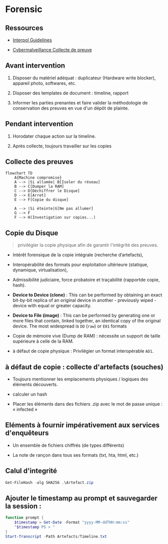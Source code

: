 # Forensic

## Ressources

* [Interpol Guidelines](https://www.interpol.int/content/download/16243/file/Guidelines_to_Digital_Forensics_First_Responders_V7.pdf)

* [Cybermalveillance Collecte de preuve](https://www.cybermalveillance.gouv.fr/tous-nos-contenus/document-prestataire/guide-collecte-preuve)

## Avant intervention

1. Disposer du matériel adéquat : duplicateur (Hardware write blocker), appareil photo, softwares, etc.

2. Disposer des templates de document : timeline, rapport

3. Informer les parties prenantes et faire valider la méthodologie de conservation des preuves en vue d'un dépôt de plainte.

## Pendant intervention

1. Horodater chaque action sur la timeline.

2. Après collecte, toujours travailler sur les copies

## Collecte des preuves

```mermaid
flowchart TD
    A{Machine compromise}
    A --> |Si allumée| B[Isoler du réseau]
    B --> C[Dumper la RAM]
    C --> D[Déchiffrer le Disque]
    D --> E[Arret]
    E --> F[Copie du disque]

    A --> |Si éteinte|G[Ne pas allumer]
    G --> F
    F --> H(Investigation sur copies...)
```

## Copie du Disque

> privilégier la copie physique afin de garantir l'intégrité des preuves.

* Intérêt forensique de la copie intégrale (recherche d’artefacts),

* Interopérabilité des formats pour exploitation ultérieure (statique, dynamique, virtualisation),

* Admissibilité judiciaire, force probatoire et traçabilité (rapportde copie, hash).

* **Device to Device (clone)** : This can be performed by obtaining an exact bit-by-bit replica of an original device in another - previously wiped - device with equal or greater capacity.

* **Device to File (image)** : This can be performed by generating one or more files that contain, linked together, an identical copy of the original device. The most widespread is `DD` (`raw`) or `E01` formats

* Copie de mémoire vive (Dump de RAM) : nécessite un support de taille supérieure à celle de la RAM.

* à défaut de copie physique : Privilégier un format interopérable `AD1`.

## à défaut de copie : collecte d'artefacts (souches)

* Toujours mentionner les emplacements physiques / logiques des éléments découverts.

* calculer un hash

* Placer les éléments dans des fichiers .zip avec le mot de passe unique : « infected »

## Eléments à fournir impérativement aux services d'enquêteurs

* Un ensemble de fichiers chiffrés (de types différents)

* La note de rançon dans tous ses formats (txt, hta, html, etc.)


## Calul d'integrité

```powershell
Get-FileHash -alg SHA256 .\Artefact.zip
```

## Ajouter le timestamp au prompt et sauvegarder la session : 

```powershell
function prompt {
    $timestamp = Get-Date -Format "yyyy-MM-ddTHH:mm:ss"
    "$timestamp PS > "
}
Start-Transcript -Path Artefacts/Timeline.txt
```
